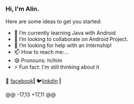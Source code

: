 ### Hi, I'm Alin.



Here are some ideas to get you started:

- 🌱 I’m currently learning Java with Android
- 👯 I’m looking to collaborate on Android Project.
- 🤔 I’m looking for help with an Internship!
- 📫 How to reach me:...
- 😄 Pronouns: hi/him
- ⚡ Fun fact: I'm still thinking about it

 🏡 [facebook][facebook]**|**
 🐦[linkdin][linkdin] **|** 

@@ -17,13 +17,11 @@

[facebook]: https://www.facebook.com/alin.criste.3
[linkdin]: https://www.linkedin.com/in/alin-criste-1873b8157/
